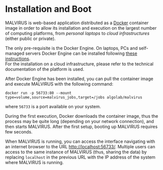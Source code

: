 # Installation and Boot

MALVIRUS is web-based application distributed as a [Docker](https://www.docker.com/) container image in order to allow its installation and execution on the largest number of computing platforms, from _personal laptops_ to _cloud infrastructures_ (either public or private).

The only pre-requisite is the Docker Engine.
On laptops, PCs and self-managed servers Docker Engine can be installed following [these instructions](https://docs.docker.com/engine/install/).  
For the installation on a cloud infrastructure, please refer to the technical documentation of the platform is used.

After Docker Engine has been installed, you can pull the container image and execute MALVIRUS with the following command:

```
docker run -p 56733:80 --mount type=volume,source=malvirus_jobs,target=/jobs algolab/malvirus
```

where `56733` is a port available on your system.

During the first execution, Docker downloads the container image, thus the process may be quite long (depending on your network connection), and then starts MALVIRUS.
After the first setup, booting up MALVIRUS requires few seconds.

When MALVIRUS is running, you can access the interface navigating with an internet browser to the URL [http://localhost:56733/](http://localhost:56733/).
Multiple users can access to the same instance of MALVIRUS (thus, sharing the data) by replacing `localhost` in the previous URL with the IP address of the system where MALVIRUS is running.
